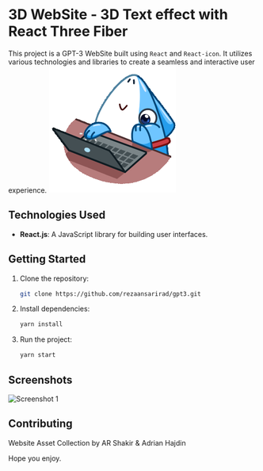 # 3D WebSite - 3D Text effect with React Three Fiber

This project is a GPT-3 WebSite built using `React` and `React-icon`. It utilizes various technologies and libraries to create a seamless and interactive user experience.
![Screenshot 2](./public/sticker.gif)

## Technologies Used

- **React.js**: A JavaScript library for building user interfaces.

## Getting Started

1. Clone the repository:

   ```bash
   git clone https://github.com/rezaansarirad/gpt3.git
   ```

2. Install dependencies:

   ```bash
   yarn install
   ```

3. Run the project:

   ```bash
   yarn start
   ```

## Screenshots

![Screenshot 1](./public/assets/1.png)

<!-- Add more screenshots if needed -->

## Contributing

Website Asset Collection by AR Shakir & Adrian Hajdin

Hope you enjoy.
